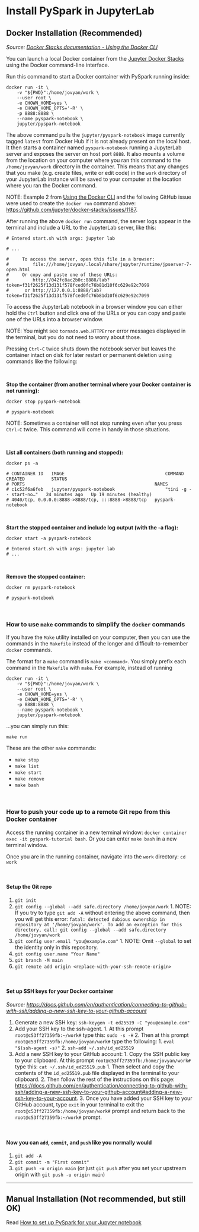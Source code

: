 # Install PySpark in JupyterLab

## Docker Installation (Recommended)

*Source: [Docker Stacks documentation - Using the Docker CLI](https://jupyter-docker-stacks.readthedocs.io/en/latest/using/running.html#using-the-docker-cli)*

You can launch a local Docker container from the [Jupyter Docker Stacks](https://github.com/jupyter/docker-stacks) using the Docker command-line interface.

Run this command to start a Docker container with PySpark running inside:

```
docker run -it \
    -v "${PWD}":/home/jovyan/work \
    --user root \
    -e CHOWN_HOME=yes \
    -e CHOWN_HOME_OPTS='-R' \
    -p 8888:8888 \
    --name pyspark-notebook \
    jupyter/pyspark-notebook
```

The above command pulls the `jupyter/pyspark-notebook` image currently tagged `latest` from Docker Hub if it is not already present on the local host. It then starts a container named `pyspark-notebook` running a JupyterLab server and exposes the server on host port `8888`. It also mounts a volume from the location on your computer where you ran this command to the `/home/jovyan/work` directory in the container. This means that any changes that you make (e.g. create files, write or edit code) in the `work` directory of your JupyterLab instance will be saved to your computer at the location where you ran the Docker command.

NOTE: Example 2 from [Using the Docker CLI](https://jupyter-docker-stacks.readthedocs.io/en/latest/using/running.html#using-the-docker-cli) and the following GitHub issue were used to create the `docker run` command above: https://github.com/jupyter/docker-stacks/issues/1187.

After running the above `docker run` command, the server logs appear in the terminal and include a URL to the JupyterLab server, like this:

```
# Entered start.sh with args: jupyter lab

# ...

#     To access the server, open this file in a browser:
#         file:///home/jovyan/.local/share/jupyter/runtime/jpserver-7-open.html
#     Or copy and paste one of these URLs:
#         http://042fc8ac2b0c:8888/lab?token=f31f2625f13d131f578fced0fc76b81d10f6c629e92c7099
#      or http://127.0.0.1:8888/lab?token=f31f2625f13d131f578fced0fc76b81d10f6c629e92c7099
```

To access the JupyterLab notebook in a browser window you can either hold the `Ctrl` button and click one of the URLs or you can copy and paste one of the URLs into a browser window.

NOTE: You might see `tornado.web.HTTPError` error messages displayed in the terminal, but you do not need to worry about those.

Pressing `Ctrl-C` twice shuts down the notebook server but leaves the container intact on disk for later restart or permanent deletion using commands like the following:

<br>

**Stop the container (from another terminal where your Docker container is not running):**
```
docker stop pyspark-notebook

# pyspark-notebook
```

NOTE: Sometimes a container will not stop running even after you press `Ctrl-C` twice. This command will come in handy in those situations.

<br>

**List all containers (both running and stopped):**
```
docker ps -a

# CONTAINER ID   IMAGE                                      COMMAND                  CREATED          STATUS                      
# PORTS                                                 NAMES
# c1c52f6a6feb   jupyter/pyspark-notebook                   "tini -g -- start-no…"   24 minutes ago   Up 19 minutes (healthy)     
# 4040/tcp, 0.0.0.0:8888->8888/tcp, :::8888->8888/tcp   pyspark-notebook
```

<br>

**Start the stopped container and include log output (with the -a flag):**
```
docker start -a pyspark-notebook

# Entered start.sh with args: jupyter lab
# ...
```

<br>

**Remove the stopped container:**
```
docker rm pyspark-notebook

# pyspark-notebook
```

<br>

### How to use `make` commands to simplify the `docker` commands

If you have the `Make` utility installed on your computer, then you can use the commands in the `Makefile` instead of the longer and difficult-to-remember `docker` commands.

The format for a `make` command is `make <command>`. You simply prefix each command in the `Makefile` with `make`. For example, instead of running 

```
docker run -it \
    -v "${PWD}":/home/jovyan/work \
    --user root \
    -e CHOWN_HOME=yes \
    -e CHOWN_HOME_OPTS='-R' \
    -p 8888:8888 \
    --name pyspark-notebook \
    jupyter/pyspark-notebook
```

...you can simply run this:

```
make run
```

These are the other `make` commands:

* `make stop`
* `make list`
* `make start`
* `make remove`
* `make bash`

<br>

### How to push your code up to a remote Git repo from this Docker container

Access the running container in a new terminal window: `docker container exec -it pyspark-tutorial bash`. Or you can enter `make bash` in a new terminal window.

Once you are in the running container, navigate into the `work` directory: `cd work`

<br>

#### Setup the Git repo

1. `git init`
2. `git config --global --add safe.directory /home/jovyan/work`
        1. NOTE: If you try to type `git add -A` without entering the above command, then you will get this error: `fatal: detected dubious ownership in repository at '/home/jovyan/work'. To add an exception for this directory, call: git config --global --add safe.directory /home/jovyan/work`
3. `git config user.email "you@example.com"`
        1. NOTE: Omit `--global` to set the identity only in this repository.
4. `git config user.name "Your Name"`
5. `git branch -M main`
6. `git remote add origin <replace-with-your-ssh-remote-origin>`

<br>

#### Set up SSH keys for your Docker container

*Source: https://docs.github.com/en/authentication/connecting-to-github-with-ssh/adding-a-new-ssh-key-to-your-github-account*

1. Generate a new SSH key: `ssh-keygen -t ed25519 -C "you@example.com"`
2. Add your SSH key to the ssh-agent.
        1. At this prompt `root@c53ff27359fb:~/work#` type this: `sudo -s -H`
        2. Then at this prompt `root@c53ff27359fb:/home/jovyan/work#` type the following: 
                1. `eval "$(ssh-agent -s)"`
                2. `ssh-add ~/.ssh/id_ed25519`
3. Add a new SSH key to your GitHub account:
        1. Copy the SSH public key to your clipboard. At this prompt `root@c53ff27359fb:/home/jovyan/work#` type this: `cat ~/.ssh/id_ed25519.pub` 
                1. Then select and copy the contents of the `id_ed25519.pub` file displayed in the terminal to your clipboard.
        2. Then follow the rest of the instructions on this page: https://docs.github.com/en/authentication/connecting-to-github-with-ssh/adding-a-new-ssh-key-to-your-github-account#adding-a-new-ssh-key-to-your-account.
        3. Once you have added your SSH key to your GitHub account, type `exit` in your terminal to exit the `root@c53ff27359fb:/home/jovyan/work#` prompt and return back to the `root@c53ff27359fb:~/work#` prompt.
        
<br>

#### Now you can `add`, `commit`, and `push` like you normally would

1. `git add -A`
2. `git commit -m "First commit"`
3. `git push -u origin main` (or just `git push` after you set your upstream origin with `git push -u origin main`)

---

## Manual Installation (Not recommended, but still OK)

Read [How to set up PySpark for your Jupyter notebook](https://opensource.com/article/18/11/pyspark-jupyter-notebook)

<br>